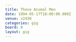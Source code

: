 ```yaml
---
title: These Animal Men
date: 1994-05-17T18:00:00.000Z
venue: v2430
categories: gig
board: 8
layout: gig
---
```

